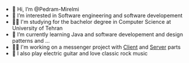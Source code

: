 - 👋 Hi, I’m @Pedram-Mirelmi
- 👀 I’m interested in Software engineering and software developement 
- 👨‍🎓 I'm studying for the bachelor degree in Computer Science at University of Tehran
- 🌱 I’m currently learning Java and software developement and design patterns and ...
- 👨‍💻 I'm working on a messenger project with [Client]([https://google.com](https://github.com/Pedram-Mirelmi/PMessenger-Client)) and [Server](https://github.com/Pedram-Mirelmi/PMessenger-Server) parts
- 🎸 I also play electric guitar and love classic rock music

<!---
Pedram-Mirelmi/Pedram-Mirelmi is a ✨ special ✨ repository because its `README.md` (this file) appears on your GitHub profile.
You can click the Preview link to take a look at your changes.
--->
